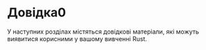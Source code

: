 # Довідка0

У наступних розділах містяться довідкові матеріали, які можуть виявитися корисними у вашому вивченні Rust.
